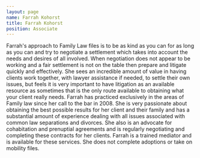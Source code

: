 ```yaml
---
layout: page
name: Farrah Kohorst
title: Farrah Kohorst
position: Associate
---
```


<p>Farrah's approach to Family Law files is to be as kind as you can for as long as you can and try to negotiate a settlement which takes into account the needs and desires of all involved. When negotiation does not appear to be working and a fair settlement is not on the table then prepare and litigate quickly and effectively. She sees an incredible amount of value in having clients work together, with lawyer assistance if needed, to settle their own issues, but feels it is very important to have litigation as an available resource as sometimes that is the only route available to obtaining what your client really needs.
Farrah has practiced exclusively in the areas of Family law since her call to the bar in 2008. She is very passionate about obtaining the best possible results for her client and their family and has a substantial amount of experience dealing with all issues associated with common law separations and divorces. She also is an advocate for cohabitation and prenuptial agreements and is regularly negotiating and completing these contracts for her clients.
Farrah is a trained mediator and is available for these services. She does not complete adoptions or take on mobility files.</p>
